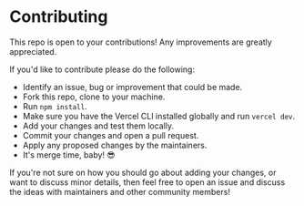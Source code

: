 # Contributing

This repo is open to your contributions! Any improvements are greatly appreciated.

If you'd like to contribute please do the following:

- Identify an issue, bug or improvement that could be made.
- Fork this repo, clone to your machine.
- Run `npm install`.
- Make sure you have the Vercel CLI installed globally and run `vercel dev`.
- Add your changes and test them locally.
- Commit your changes and open a pull request.
- Apply any proposed changes by the maintainers.
- It's merge time, baby! 😎

If you're not sure on how you should go about adding your changes, or want to discuss minor details, then feel free to open an issue and discuss the ideas with maintainers and other community members!
